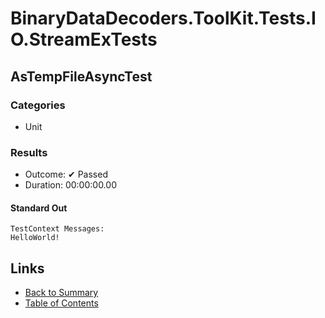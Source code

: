 # BinaryDataDecoders.ToolKit.Tests.IO.StreamExTests

## AsTempFileAsyncTest

### Categories

* Unit

### Results

* Outcome: ✔ Passed
* Duration: 00:00:00.00

#### Standard Out

```
TestContext Messages:
HelloWorld!
```

## Links

* [Back to Summary](../Summary.md)
* [Table of Contents](../../TOC.md)
